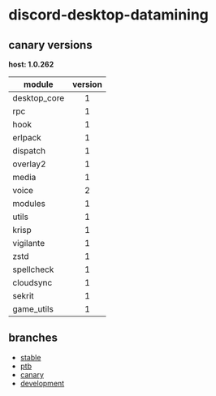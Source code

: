 # discord-desktop-datamining

## canary versions

**host: 1.0.262**

| module | version |
| ------ | :-----: |
| desktop_core | 1 |
| rpc | 1 |
| hook | 1 |
| erlpack | 1 |
| dispatch | 1 |
| overlay2 | 1 |
| media | 1 |
| voice | 2 |
| modules | 1 |
| utils | 1 |
| krisp | 1 |
| vigilante | 1 |
| zstd | 1 |
| spellcheck | 1 |
| cloudsync | 1 |
| sekrit | 1 |
| game_utils | 1 |

## branches

- [stable](https://github.com/OpenAsar/discord-desktop-datamining/tree/stable)
- [ptb](https://github.com/OpenAsar/discord-desktop-datamining/tree/ptb)
- [canary](https://github.com/OpenAsar/discord-desktop-datamining/tree/canary)
- [development](https://github.com/OpenAsar/discord-desktop-datamining/tree/development)